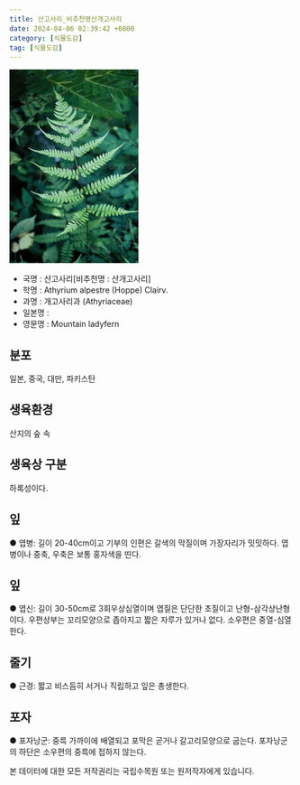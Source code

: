 ```yaml
---
title: 산고사리_비추천명산개고사리
date: 2024-04-06 02:39:42 +0800
category: [식물도감]
tag: [식물도감]
---
```




![산고사리[비추천명 : 산개고사리]](/assets/img/fileUpload/plants/basic/Aspleniaceae/Asplenium/3957/1_th2.JPG)
- 국명 : 산고사리[비추천명 : 산개고사리]
- 학명 : Athyrium alpestre (Hoppe) Clairv.
- 과명 : 개고사리과 (Athyriaceae)
- 일본명 : 
- 영문명 : Mountain ladyfern


## 분포
일본, 중국, 대만, 파키스탄
## 생육환경
산지의 숲 속
## 생육상 구분
하록성이다. 
## 잎
● 엽병: 길이 20-40cm이고 기부의 인편은 갈색의 막질이며 가장자리가 밋밋하다. 엽병이나 중축, 우축은 보통 홍자색을 띤다. 
## 잎
● 엽신: 길이 30-50cm로 3회우상심열이며 엽질은 단단한 초질이고 난형-삼각상난형이다. 우편상부는 꼬리모양으로 좁아지고 짧은 자루가 있거나 없다. 소우편은 중열-심열한다. 
## 줄기
● 근경: 짧고 비스듬히 서거나 직립하고 잎은 총생한다. 
## 포자
● 포자낭군: 중륵 가까이에 배열되고 포막은 곧거나 갈고리모양으로 굽는다. 포자낭군의 하단은 소우편의 중륵에 접하지 않는다. 






본 데이터에 대한 모든 저작권리는 국립수목원 또는 원저작자에게 있습니다.
